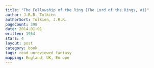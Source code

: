 ```yaml
---
title: "The Fellowship of the Ring (The Lord of the Rings, #1)"
author: J.R.R. Tolkien
authorSort: Tolkien, J.R.R.
pageCount: 398
date: 2014-01-01
written: 1954
stars: 4
layout: post
category: book
tags: read unreviewed fantasy
mapping: England, UK, Europe
---
```

